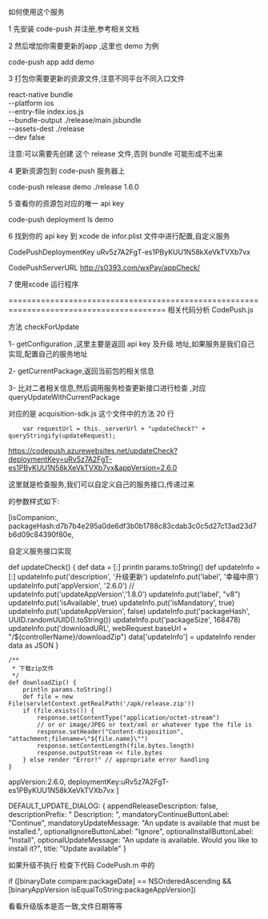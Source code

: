如何使用这个服务

1 先安装 code-push 并注册,参考相关文档

2 然后增加你需要更新的app ,这里也 demo 为例

code-push app add demo

3 打包你需要更新的资源文件,注意不同平台不同入口文件

react-native bundle \
--platform ios \
--entry-file index.ios.js \
--bundle-output ./release/main.jsbundle \
--assets-dest ./release \
--dev false

注意:可以需要先创建 这个 release 文件,否则 bundle 可能形成不出来

4 更新资源包到 code-push 服务器上

code-push release demo ./release 1.6.0

5 查看你的资源包对应的唯一 api key

code-push deployment ls demo

6 找到你的 api key 到 xcode de infor.plist 文件中进行配置,自定义服务

<key>CodePushDeploymentKey</key>
<string>uRv5z7A2FgT-es1PByKUU1N58kXeVkTVXb7vx</string>

<key>CodePushServerURL</key>
<string>http://s0393.com/wxPay/appCheck/</string>

	
7 使用xcode 运行程序	


========================================================================================
相关代码分析
CodePush.js

方法 checkForUpdate

1- getConfiguration ,这里主要是返回 api key 及升级 地址,如果服务是我们自己实现,配置自己的服务地址

2- getCurrentPackage,返回当前包的相关信息

3- 比对二者相关信息,然后调用服务检查更新接口进行检查 ,对应 queryUpdateWithCurrentPackage

对应的是 acquisition-sdk.js 这个文件中的方法 20 行

        var requestUrl = this._serverUrl + "updateCheck?" + queryStringify(updateRequest);
        
https://codepush.azurewebsites.net/updateCheck?deploymentKey=uRv5z7A2FgT-es1PByKUU1N58kXeVkTVXb7vx&appVersion=2.6.0
        

这里就是检查服务,我们可以自定义自己的服务接口,传递过来

的参数样式如下:

[isCompanion:, packageHash:d7b7b4e295a0de6df3b0b1788c83cdab3c0c5d27c13ad23d7b6d09c84390f80e,

自定义服务接口实现

 def updateCheck() {
        def data = [:]
        println params.toString()
        def updateInfo = [:]
        updateInfo.put('description', '升级更新')
        updateInfo.put('label', '幸福中原')
        updateInfo.put('appVersion', '2.6.0')
//        updateInfo.put('updateAppVersion','1.8.0')
        updateInfo.put('label', "v8")
        updateInfo.put('isAvailable', true)
        updateInfo.put('isMandatory', true)
        updateInfo.put('updateAppVersion', false)
        updateInfo.put('packageHash', UUID.randomUUID().toString())
        updateInfo.put('packageSize', 168478)
        updateInfo.put('downloadURL', webRequest.baseUrl + "/${controllerName}/downloadZip")
        data['updateInfo'] = updateInfo
        render data as JSON
    }

    /**
     * 下载zip文件
     */
    def downloadZip() {
        println params.toString()
        def file = new File(servletContext.getRealPath('/apk/release.zip'))
        if (file.exists()) {
            response.setContentType("application/octet-stream")
            // or or image/JPEG or text/xml or whatever type the file is
            response.setHeader("Content-disposition", "attachment;filename=\"${file.name}\"")
            response.setContentLength(file.bytes.length)
            response.outputStream << file.bytes
        } else render "Error!" // appropriate error handling
    }
    

 appVersion:2.6.0, deploymentKey:uRv5z7A2FgT-es1PByKUU1N58kXeVkTVXb7vx ]
 
 
   DEFAULT_UPDATE_DIALOG: {
     appendReleaseDescription: false,
     descriptionPrefix: " Description: ",
     mandatoryContinueButtonLabel: "Continue",
     mandatoryUpdateMessage: "An update is available that must be installed.",
     optionalIgnoreButtonLabel: "Ignore",
     optionalInstallButtonLabel: "Install",
     optionalUpdateMessage: "An update is available. Would you like to install it?",
     title: "Update available"
   }
 
 
 如果升级不执行 检查下代码 CodePush.m 中的
 
if ([binaryDate compare:packageDate] == NSOrderedAscending && [binaryAppVersion isEqualToString:packageAppVersion]) 
 
看看升级版本是否一致,文件日期等等